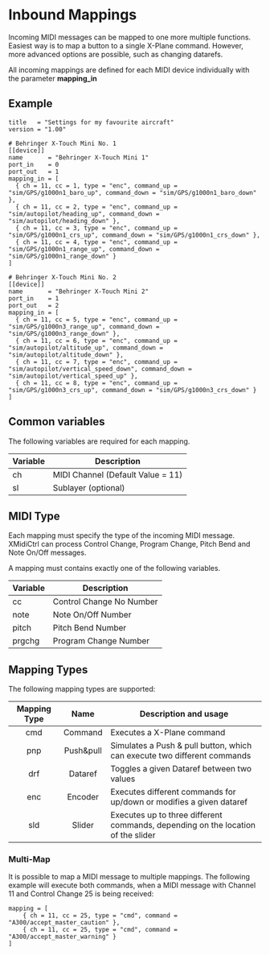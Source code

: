 # Inbound Mappings

Incoming MIDI messages can be mapped to one more multiple functions. Easiest way is to map a button to a single X-Plane 
command. However, more advanced options are possible, such as changing datarefs.

All incoming mappings are defined for each MIDI device individually with the parameter **mapping_in**

## Example

```
title   = "Settings for my favourite aircraft"
version = "1.00"

# Behringer X-Touch Mini No. 1
[[device]]
name       = "Behringer X-Touch Mini 1"
port_in    = 0
port_out   = 1
mapping_in = [
  { ch = 11, cc = 1, type = "enc", command_up = "sim/GPS/g1000n1_baro_up", command_down = "sim/GPS/g1000n1_baro_down" },
  { ch = 11, cc = 2, type = "enc", command_up = "sim/autopilot/heading_up", command_down = "sim/autopilot/heading_down" },
  { ch = 11, cc = 3, type = "enc", command_up = "sim/GPS/g1000n1_crs_up", command_down = "sim/GPS/g1000n1_crs_down" },
  { ch = 11, cc = 4, type = "enc", command_up = "sim/GPS/g1000n1_range_up", command_down = "sim/GPS/g1000n1_range_down" }
]

# Behringer X-Touch Mini No. 2
[[device]]
name       = "Behringer X-Touch Mini 2"
port_in    = 1
port_out   = 2
mapping_in = [
  { ch = 11, cc = 5, type = "enc", command_up = "sim/GPS/g1000n3_range_up", command_down = "sim/GPS/g1000n3_range_down" },
  { ch = 11, cc = 6, type = "enc", command_up = "sim/autopilot/altitude_up", command_down = "sim/autopilot/altitude_down" },
  { ch = 11, cc = 7, type = "enc", command_up = "sim/autopilot/vertical_speed_down", command_down = "sim/autopilot/vertical_speed_up" },
  { ch = 11, cc = 8, type = "enc", command_up = "sim/GPS/g1000n3_crs_up", command_down = "sim/GPS/g1000n3_crs_down" }
]   
```

## Common variables

The following variables are required for each mapping.

| Variable | Description                       |
|----------|-----------------------------------|
| ch       | MIDI Channel (Default Value = 11) |
| sl       | Sublayer (optional)               |


## MIDI Type

Each mapping must specify the type of the incoming MIDI message. XMidiCtrl can process Control Change, Program Change, 
Pitch Bend and Note On/Off messages.

A mapping must contains exactly one of the following variables.

| Variable | Description              |
|----------|--------------------------|
| cc       | Control Change No Number |
| note     | Note On/Off Number       |
| pitch    | Pitch Bend Number        |
| prgchg   | Program Change Number    |


## Mapping Types

The following mapping types are supported: 

| Mapping Type |   Name    | Description and usage                                                            |
|:------------:|:---------:|----------------------------------------------------------------------------------|
|     cmd      |  Command  | Executes a X-Plane command                                                       |
|     pnp      | Push&pull | Simulates a Push & pull button, which can execute two different commands         |   
|     drf      |  Dataref  | Toggles a given Dataref between two values                                       |
|     enc      |  Encoder  | Executes different commands for up/down or modifies a given dataref              |
|     sld      |  Slider   | Executes up to three different commands, depending on the location of the slider |

### Multi-Map

It is possible to map a MIDI message to multiple mappings. The following example will execute both commands,
when a MIDI message with Channel 11 and Control Change 25 is being received:

```
mapping = [
    { ch = 11, cc = 25, type = "cmd", command = "A300/accept_master_caution" },
    { ch = 11, cc = 25, type = "cmd", command = "A300/accept_master_warning" }
]
```